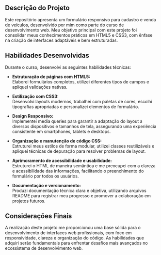 ## Descrição do Projeto

Este repositório apresenta um formulário responsivo para cadastro e venda de veículos, desenvolvido por mim como parte do curso de desenvolvimento web. Meu objetivo principal com este projeto foi consolidar meus conhecimentos práticos em HTML5 e CSS3, com ênfase na criação de interfaces adaptáveis e bem estruturadas.

## Habilidades Desenvolvidas

Durante o curso, desenvolvi as seguintes habilidades técnicas:

- **Estruturação de páginas com HTML5:**  
  Elaborei formulários completos, utilizei diferentes tipos de campos e apliquei validações nativas.

- **Estilização com CSS3:**  
  Desenvolvi layouts modernos, trabalhei com paletas de cores, escolhi tipografias apropriadas e personalizei elementos de formulário.

- **Design Responsivo:**  
  Implementei media queries para garantir a adaptação do layout a diversos dispositivos e tamanhos de tela, assegurando uma experiência consistente em smartphones, tablets e desktops.

- **Organização e manutenção de código CSS:**  
  Estruturei meus estilos de forma modular, utilizei classes reutilizáveis e apliquei técnicas de depuração para resolver problemas de layout.

- **Aprimoramento de acessibilidade e usabilidade:**  
  Estruturei o HTML de maneira semântica e me preocupei com a clareza e acessibilidade das informações, facilitando o preenchimento do formulário por todos os usuários.

- **Documentação e versionamento:**  
  Produzi documentação técnica clara e objetiva, utilizando arquivos README para registrar meu progresso e promover a colaboração em projetos futuros.

## Considerações Finais

A realização deste projeto me proporcionou uma base sólida para o desenvolvimento de interfaces web profissionais, com foco em responsividade, clareza e organização do código. As habilidades que adquiri serão fundamentais para enfrentar desafios mais avançados no ecossistema de desenvolvimento web.
